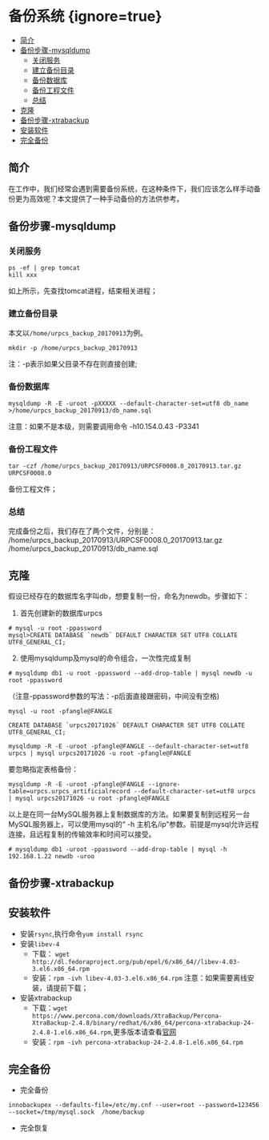 # 备份系统 {ignore=true}


<!-- @import "[TOC]" {cmd="toc" depthFrom=1 depthTo=6 orderedList=false} -->
<!-- code_chunk_output -->

* [简介](#简介)
* [备份步骤-mysqldump](#备份步骤-mysqldump)
	* [关闭服务](#关闭服务)
	* [建立备份目录](#建立备份目录)
	* [备份数据库](#备份数据库)
	* [备份工程文件](#备份工程文件)
	* [总结](#总结)
* [克隆](#克隆)
* [备份步骤-xtrabackup](#备份步骤-xtrabackup)
* [安装软件](#安装软件)
* [完全备份](#完全备份)

<!-- /code_chunk_output -->

## 简介

在工作中，我们经常会遇到需要备份系统，在这种条件下，我们应该怎么样手动备份更为高效呢？本文提供了一种手动备份的方法供参考。

## 备份步骤-mysqldump

### 关闭服务

```
ps -ef | grep tomcat 
kill xxx 
```
如上所示，先查找tomcat进程，结束相关进程；


### 建立备份目录

本文以``/home/urpcs_backup_20170913``为例。

```
mkdir -p /home/urpcs_backup_20170913
```

注：-p表示如果父目录不存在则直接创建;

### 备份数据库 

```
mysqldump -R -E -uroot -pXXXXX --default-character-set=utf8 db_name >/home/urpcs_backup_20170913/db_name.sql
```
注意：如果不是本级，则需要调用命令 -h10.154.0.43 -P3341 

### 备份工程文件

```
tar -czf /home/urpcs_backup_20170913/URPCSF0008.0_20170913.tar.gz  URPCSF0008.0
```

备份工程文件；


### 总结

完成备份之后，我们存在了两个文件，分别是：   
/home/urpcs_backup_20170913/URPCSF0008.0_20170913.tar.gz  
/home/urpcs_backup_20170913/db_name.sql

## 克隆

假设已经存在的数据库名字叫db，想要复制一份，命名为newdb。步骤如下：

1. 首先创建新的数据库urpcs

```
# mysql -u root -ppassword
mysql>CREATE DATABASE `newdb` DEFAULT CHARACTER SET UTF8 COLLATE UTF8_GENERAL_CI;
```

2. 使用mysqldump及mysql的命令组合，一次性完成复制

```
# mysqldump db1 -u root -ppassword --add-drop-table | mysql newdb -u root -ppassword
```
（注意-ppassword参数的写法：-p后面直接跟密码，中间没有空格)


```
mysql -u root -pfangle@FANGLE

CREATE DATABASE `urpcs20171026` DEFAULT CHARACTER SET UTF8 COLLATE UTF8_GENERAL_CI;

mysqldump -R -E -uroot -pfangle@FANGLE --default-character-set=utf8 urpcs | mysql urpcs20171026 -u root -pfangle@FANGLE
```
要忽略指定表格备份：
```
mysqldump -R -E -uroot -pfangle@FANGLE --ignore-table=urpcs.urpcs_artificialrecord --default-character-set=utf8 urpcs | mysql urpcs20171026 -u root -pfangle@FANGLE
```

以上是在同一台MySQL服务器上复制数据库的方法。如果要复制到远程另一台MySQL服务器上，可以使用mysql的“ -h 主机名/ip”参数。前提是mysql允许远程连接，且远程复制的传输效率和时间可以接受。

```
# mysqldump db1 -uroot -ppassword --add-drop-table | mysql -h 192.168.1.22 newdb -uroo
```


## 备份步骤-xtrabackup

## 安装软件

* 安装``rsync``,执行命令``yum install rsync``
* 安装``libev-4``
	* 下载： ``wget http://dl.fedoraproject.org/pub/epel/6/x86_64//libev-4.03-3.el6.x86_64.rpm``
	* 安装：``rpm -ivh libev-4.03-3.el6.x86_64.rpm``
	注意：如果需要离线安装，请提前下载；
* 安装xtrabackup
	* 下载：``wget https://www.percona.com/downloads/XtraBackup/Percona-XtraBackup-2.4.8/binary/redhat/6/x86_64/percona-xtrabackup-24-2.4.8-1.el6.x86_64.rpm``,更多版本请查看[官网](https://www.percona.com/downloads/XtraBackup/LATEST/binary/)
	* 安装：``rpm -ivh percona-xtrabackup-24-2.4.8-1.el6.x86_64.rpm``

## 完全备份

* 完全备份
```
innobackupex --defaults-file=/etc/my.cnf --user=root --password=123456 --socket=/tmp/mysql.sock  /home/backup
```

* 完全恢复




